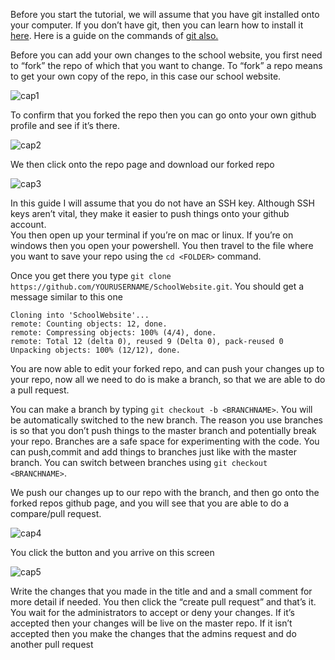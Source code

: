 Before you start the tutorial, we will assume that you have git installed onto your computer.
If you don’t have git, then you can learn how to install it [here](https://git-scm.com/book/en/v2/Getting-Started-Installing-Git). Here is a guide on the commands of [git also.](http://feedhenry.org/student-help-guide/topic04-git-introduction/book-git-tutorial/index.html#/Basics)

Before you can add your own changes to the school website, you first need to “fork” the repo of which that you want to change. To “fork” a repo means to get your own copy of the repo, in this case our school website.  

![cap1](https://i.imgur.com/rzHlCWQ.png)

To confirm that you forked the repo then you can go onto your own github profile and see if it’s there.

![cap2](https://i.imgur.com/DyHeBql.png)

We then click onto the repo page and download our forked repo 

![cap3](https://i.imgur.com/JZpSjYc.png)

In this guide I will assume that you do not have an SSH key. Although SSH keys aren’t vital, they make it easier to push things onto your github account.  
You then open up your terminal if you’re on mac or linux. If you’re on windows then you open your powershell.  You then travel to the file where you want to save your repo using the  ```cd <FOLDER>``` command. 

Once you get there you type ```git clone https://github.com/YOURUSERNAME/SchoolWebsite.git```.
You should get a message similar to this one 

```
Cloning into 'SchoolWebsite'...
remote: Counting objects: 12, done.
remote: Compressing objects: 100% (4/4), done.
remote: Total 12 (delta 0), reused 9 (Delta 0), pack-reused 0
Unpacking objects: 100% (12/12), done.
```

You are now able to edit your forked repo, and can push your changes up to your repo, now all we need to do is make a branch, so that we are able to do a pull request.

You can make a branch by typing ```git checkout -b <BRANCHNAME>```.
You will be automatically switched to the new branch. The reason you use branches is so that you don’t push things to the master branch and potentially break your repo. Branches are a safe space for experimenting with the code. You can push,commit and add things to branches just like with the master branch. You can switch between branches using ```git checkout <BRANCHNAME>```. 

We push our changes up to our repo with the branch, and then go onto the forked repos github page, and you will see that you are able to do a compare/pull request.

![cap4](https://i.imgur.com/lgqfZVg.png)

You click the button and you arrive on this screen

![cap5](https://i.imgur.com/UsKsemn.png)

Write the changes that you made in the title and and a small comment for more detail if needed. You then click the “create pull request” and that’s it.  You wait for the administrators to accept or deny your changes.  If it’s accepted then your changes will be live on the master repo.  If it isn’t accepted then you make the changes that the admins request and do another pull request
